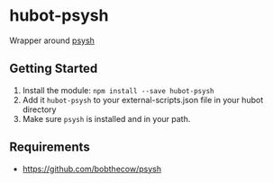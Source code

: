 # hubot-psysh

Wrapper around [psysh](https://github.com/bobthecow/psysh)

## Getting Started
1. Install the module: `npm install --save hubot-psysh`
2. Add it `hubot-psysh` to your external-scripts.json file in your hubot directory
3. Make sure `psysh` is installed and in your path.

## Requirements

- https://github.com/bobthecow/psysh

